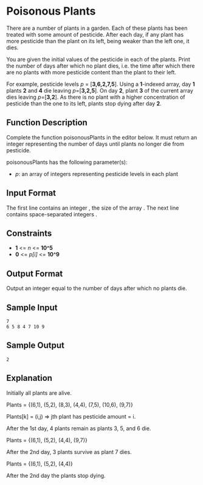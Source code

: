 # Poisonous Plants

There are a number of plants in a garden. Each of these plants has been treated with some amount of pesticide. After each day, if any plant has more pesticide than the plant on its left, being weaker than the left one, it dies.

You are given the initial values of the pesticide in each of the plants. Print the number of days after which no plant dies, i.e. the time after which there are no plants with more pesticide content than the plant to their left.

For example, pesticide levels *p* = [**3,6,2,7,5**]. Using a **1**-indexed array, day **1** plants **2** and **4** die leaving *p*=[**3,2,5**]. On day **2**, plant **3** of the current array dies leaving *p*=[**3,2**]. As there is no plant with a higher concentration of pesticide than the one to its left, plants stop dying after day **2**.

## Function Description 
Complete the function poisonousPlants in the editor below. It must return an integer representing the number of days until plants no longer die from pesticide.

poisonousPlants has the following parameter(s):

* *p*: an array of integers representing pesticide levels in each plant

## Input Format

The first line contains an integer , the size of the array . 
The next line contains  space-separated integers .

## Constraints
* **1** <= *n* <= **10^5**
* **0** <= *p[i]* <= **10^9**
 

## Output Format

Output an integer equal to the number of days after which no plants die.

## Sample Input
```
7
6 5 8 4 7 10 9
```

## Sample Output
```
2
```

## Explanation

Initially all plants are alive.

Plants = {(6,1), (5,2), (8,3), (4,4), (7,5), (10,6), (9,7)}

Plants[k] = (i,j) => jth plant has pesticide amount = i.

After the 1st day, 4 plants remain as plants 3, 5, and 6 die.

Plants = {(6,1), (5,2), (4,4), (9,7)}

After the 2nd day, 3 plants survive as plant 7 dies.

Plants = {(6,1), (5,2), (4,4)}

After the 2nd day the plants stop dying.